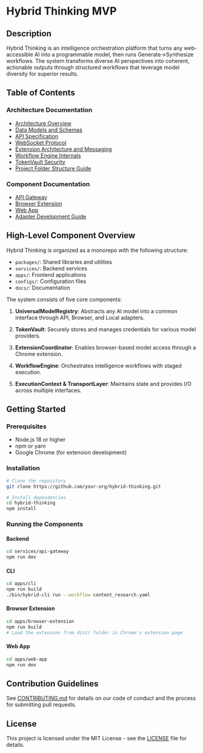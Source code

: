 # Hybrid Thinking MVP

## Description

Hybrid Thinking is an intelligence orchestration platform that turns any web-accessible AI into a programmable model, then runs Generate→Synthesize workflows. The system transforms diverse AI perspectives into coherent, actionable outputs through structured workflows that leverage model diversity for superior results.

## Table of Contents

### Architecture Documentation
- [Architecture Overview](docs/architecture/ARCHITECTURE_OVERVIEW.md)
- [Data Models and Schemas](docs/architecture/DATA_MODELS_AND_SCHEMAS.md)
- [API Specification](docs/architecture/API_SPECIFICATION.md)
- [WebSocket Protocol](docs/architecture/WEBSOCKET_PROTOCOL.md)
- [Extension Architecture and Messaging](docs/architecture/EXTENSION_ARCHITECTURE_AND_MESSAGING.md)
- [Workflow Engine Internals](docs/architecture/WORKFLOW_ENGINE_INTERNALS.md)
- [TokenVault Security](docs/architecture/TOKENVAULT_SECURITY.md)
- [Project Folder Structure Guide](docs/architecture/PROJECT_FOLDER_STRUCTURE_GUIDE.md)

### Component Documentation
- [API Gateway](services/api-gateway/README.md)
- [Browser Extension](apps/browser-extension/README.md)
- [Web App](apps/web-app/README.md)
- [Adapter Development Guide](core/adapters/ADAPTER_DEVELOPMENT_GUIDE.md)

## High-Level Component Overview

Hybrid Thinking is organized as a monorepo with the following structure:
- `packages/`: Shared libraries and utilities
- `services/`: Backend services
- `apps/`: Frontend applications
- `configs/`: Configuration files
- `docs/`: Documentation

The system consists of five core components:

1. **UniversalModelRegistry**: Abstracts any AI model into a common interface through API, Browser, and Local adapters.

2. **TokenVault**: Securely stores and manages credentials for various model providers.

3. **ExtensionCoordinator**: Enables browser-based model access through a Chrome extension.

4. **WorkflowEngine**: Orchestrates intelligence workflows with staged execution.

5. **ExecutionContext & TransportLayer**: Maintains state and provides I/O across multiple interfaces.

## Getting Started

### Prerequisites
- Node.js 18 or higher
- npm or yarn
- Google Chrome (for extension development)

### Installation

```bash
# Clone the repository
git clone https://github.com/your-org/hybrid-thinking.git

# Install dependencies
cd hybrid-thinking
npm install
```

### Running the Components

#### Backend
```bash
cd services/api-gateway
npm run dev
```

#### CLI
```bash
cd apps/cli
npm run build
./bin/hybrid-cli run --workflow content_research.yaml
```

#### Browser Extension
```bash
cd apps/browser-extension
npm run build
# Load the extension from dist/ folder in Chrome's extension page
```

#### Web App
```bash
cd apps/web-app
npm run dev
```

## Contribution Guidelines

See [CONTRIBUTING.md](CONTRIBUTING.md) for details on our code of conduct and the process for submitting pull requests.

## License

This project is licensed under the MIT License - see the [LICENSE](LICENSE) file for details.
